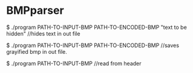 # BMPparser
$ ./program PATH-TO-INPUT-BMP PATH-TO-ENCODED-BMP "text to be hidden"  //hides text in out file

$ ./program PATH-TO-INPUT-BMP PATH-TO-ENCODED-BMP  //saves grayified bmp in out file.

$ ./program PATH-TO-INPUT-BMP //read from header
